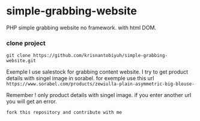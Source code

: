 # simple-grabbing-website
PHP simple grabbing website no framework. with html DOM.

### clone project

`git clone https://github.com/krisnantobiyuh/simple-grabbing-website.git`

Exemple I use salestock for grabbing content website. I try to get product details with singel image in sorabel.
for exemple use this url `https://www.sorabel.com/products/zewiulla-plain-asymmetric-big-blouse-`

Remember ! only product details with singel image. if you enter another url you will get an error.

```fork this repository and contribute with me ```
